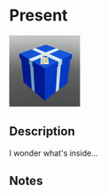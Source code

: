 # Present

![Present](../Cropped_Blocks/Christmas/Present.png)

## Description
<!-- Write a description for this block -->
I wonder what's inside...

## Notes
<!-- Any extra notes -->
